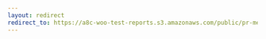 ```yaml
---
layout: redirect
redirect_to: https://a8c-woo-test-reports.s3.amazonaws.com/public/pr-merge/39250/e2e/index.html
---
```


